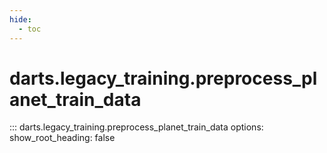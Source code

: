```yaml
---
hide:
  - toc
---
```

# <code class='doc-symbol doc-symbol-nav doc-symbol-function'></code>darts.legacy_training.preprocess_planet_train_data

::: darts.legacy_training.preprocess_planet_train_data
    options:
      show_root_heading: false
